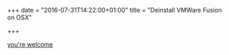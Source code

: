 +++
date = "2016-07-31T14:22:00+01:00"
title = "Deinstall VMWare Fusion on OSX"

+++

[you're welcome](/download/deinstall-fusion.sh)
